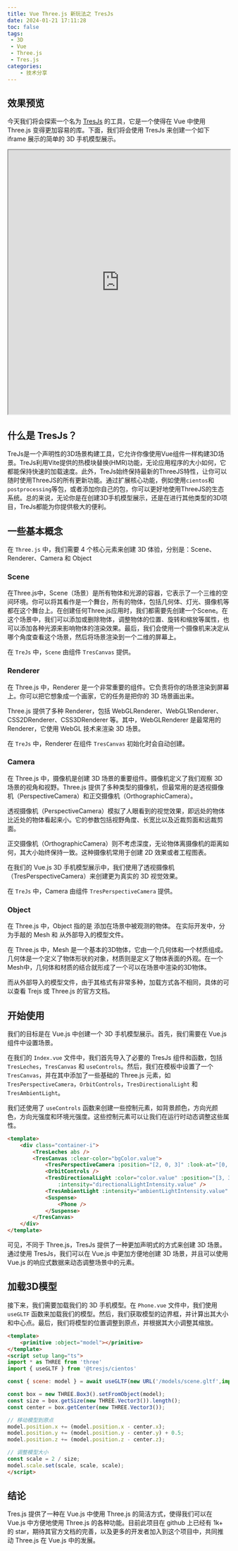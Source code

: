 ```yaml
---
title: Vue Three.js 新玩法之 TresJs
date: 2024-01-21 17:11:28
toc: false
tags:
 - 3D
 - Vue
 - Three.js
 - Tres.js
categories: 
    - 技术分享
---
```

## 效果预览
今天我们将会探索一个名为 [TresJs](https://tresjs.org/) 的工具，它是一个使得在 Vue 中使用 Three.js 变得更加容易的库。下面，我们将会使用 TresJs 来创建一个如下 iframe 展示的简单的 3D 手机模型展示。
<iframe src="https://demo.xiaob.work/trejs" style="width:100%;height:600px"></iframe>

## 什么是 TresJs？

TreJs是一个声明性的3D场景构建工具，它允许你像使用Vue组件一样构建3D场景。TreJs利用Vite提供的热模块替换(HMR)功能，无论应用程序的大小如何，它都能保持快速的加载速度。此外，TreJs始终保持最新的ThreeJS特性，让你可以随时使用ThreeJS的所有更新功能。通过扩展核心功能，例如使用`cientos`和`postprocessing`等包，或者添加你自己的包，你可以更好地使用ThreeJS的生态系统。总的来说，无论你是在创建3D手机模型展示，还是在进行其他类型的3D项目，TreJs都能为你提供极大的便利。

## 一些基本概念

在 `Three.js` 中，我们需要 4 个核心元素来创建 3D 体验，分别是：Scene、Renderer、Camera 和 Object

### Scene

在Three.js中，Scene（场景）是所有物体和光源的容器，它表示了一个三维的空间环境。你可以将其看作是一个舞台，所有的物体，包括几何体、灯光、摄像机等都在这个舞台上。在创建任何Three.js应用时，我们都需要先创建一个Scene。在这个场景中，我们可以添加或删除物体，调整物体的位置、旋转和缩放等属性，也可以添加各种光源来影响物体的渲染效果。最后，我们会使用一个摄像机来决定从哪个角度查看这个场景，然后将场景渲染到一个二维的屏幕上。

在 `TreJs` 中，`Scene` 由组件 `TresCanvas` 提供。

### Renderer

在 Three.js 中，Renderer 是一个非常重要的组件。它负责将你的场景渲染到屏幕上。你可以把它想象成一个画家，它的任务是把你的 3D 场景画出来。

Three.js 提供了多种 Renderer，包括 WebGLRenderer、WebGL1Renderer、CSS2DRenderer、CSS3DRenderer 等。其中，WebGLRenderer 是最常用的 Renderer，它使用 WebGL 技术来渲染 3D 场景。

在 `TreJs` 中，Renderer 在组件 `TresCanvas` 初始化时会自动创建。

### Camera

在 Three.js 中，摄像机是创建 3D 场景的重要组件。摄像机定义了我们观察 3D 场景的视角和视野。Three.js 提供了多种类型的摄像机，但最常用的是透视摄像机（PerspectiveCamera）和正交摄像机（OrthographicCamera）。

透视摄像机（PerspectiveCamera）模拟了人眼看到的视觉效果，即远处的物体比近处的物体看起来小。它的参数包括视野角度、长宽比以及近裁剪面和远裁剪面。

正交摄像机（OrthographicCamera）则不考虑深度，无论物体离摄像机的距离如何，其大小始终保持一致。这种摄像机常用于创建 2D 效果或者工程图表。

在我们的 Vue.js 3D 手机模型展示中，我们使用了透视摄像机（TresPerspectiveCamera）来创建更为真实的 3D 视觉效果。

在 `TreJs` 中，Camera 由组件 `TresPerspectiveCamera` 提供。

### Object

在 Three.js 中，Object 指的是 添加在场景中被观测的物体。 在实际开发中，分为手敲的 Mesh 和 从外部导入的模型文件。

在 Three.js 中，Mesh 是一个基本的3D物体，它由一个几何体和一个材质组成。几何体是一个定义了物体形状的对象，材质则是定义了物体表面的外观。在一个Mesh中，几何体和材质的结合就形成了一个可以在场景中渲染的3D物体。

而从外部导入的模型文件，由于其格式有非常多种，加载方式各不相同，具体的可以查看 Trejs 或 Three.js 的官方文档。

## 开始使用

我们的目标是在 Vue.js 中创建一个 3D 手机模型展示。首先，我们需要在 Vue.js 组件中设置场景。

在我们的 `Index.vue` 文件中，我们首先导入了必要的 TresJs 组件和函数，包括 `TresLeches`，`TresCanvas` 和 `useControls`。然后，我们在模板中设置了一个 `TresCanvas`，并在其中添加了一些基础的 Three.js 元素，如 `TresPerspectiveCamera`，`OrbitControls`，`TresDirectionalLight` 和 `TresAmbientLight`。

我们还使用了 `useControls` 函数来创建一些控制元素，如背景颜色，方向光颜色，方向光强度和环境光强度。这些控制元素可以让我们在运行时动态调整这些属性。

```html
<template>
	<div class="container-i">
		<TresLeches abs />
		<TresCanvas :clear-color="bgColor.value">
			<TresPerspectiveCamera :position="[2, 0, 3]" :look-at="[0, 0, 0]" />
			<OrbitControls />
			<TresDirectionalLight :color="color.value" :position="[3, 3, 3]"
				:intensity="directionalLightIntensity.value" />
			<TresAmbientLight :intensity="ambientLightIntensity.value" />
			<Suspense>
				<Phone />
			</Suspense>
		</TresCanvas>
	</div>
</template>

```
可见，不同于 Three.js，TresJs 提供了一种更加声明式的方式来创建 3D 场景。通过使用 TresJs，我们可以在 Vue.js 中更加方便地创建 3D 场景，并且可以使用 Vue.js 的响应式数据来动态调整场景中的元素。

## 加载3D模型

接下来，我们需要加载我们的 3D 手机模型。在 `Phone.vue` 文件中，我们使用 `useGLTF` 函数来加载我们的模型。然后，我们获取模型的边界框，并计算出其大小和中心点。最后，我们将模型的位置调整到原点，并根据其大小调整其缩放。

```html
<template>
    <primitive :object="model"></primitive>
</template>
<script setup lang="ts">
import * as THREE from 'three'
import { useGLTF } from '@tresjs/cientos'

const { scene: model } = await useGLTF(new URL('/models/scene.gltf',import.meta.url).href)

const box = new THREE.Box3().setFromObject(model);
const size = box.getSize(new THREE.Vector3()).length();
const center = box.getCenter(new THREE.Vector3());

// 移动模型到原点
model.position.x += (model.position.x - center.x);
model.position.y += (model.position.y - center.y) + 0.5;
model.position.z += (model.position.z - center.z);

// 调整模型大小
const scale = 2 / size;
model.scale.set(scale, scale, scale);
</script>

```

## 结论

Tres.js 提供了一种在 Vue.js 中使用 Three.js 的简洁方式，使得我们可以在 Vue.js 中方便地使用 Three.js 的各种功能。目前此项目在 github 上已经有 1k+ 的 star，期待其官方文档的完善，以及更多的开发者加入到这个项目中，共同推动 Three.js 在 Vue.js 中的发展。